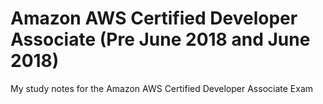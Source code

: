 # Amazon AWS Certified Developer Associate (Pre June 2018 and June 2018)
My study notes for the Amazon AWS Certified Developer Associate Exam
